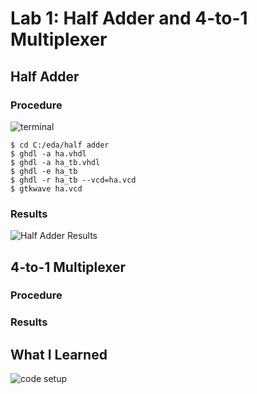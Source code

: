 # Lab 1: Half Adder and 4-to-1 Multiplexer

## Half Adder

### Procedure

![terminal](https://user-images.githubusercontent.com/87401577/215926611-3ec80b37-46a4-4c17-b5e4-5ad91ab73cf6.PNG)

```
$ cd C:/eda/half adder
$ ghdl -a ha.vhdl
$ ghdl -a ha_tb.vhdl
$ ghdl -e ha_tb
$ ghdl -r ha_tb --vcd=ha.vcd
$ gtkwave ha.vcd

```


### Results

![Half Adder Results](https://user-images.githubusercontent.com/87401577/215926259-7f03ef80-3ac4-4aab-9c91-fbfee6398bc0.PNG)

## 4-to-1 Multiplexer

### Procedure

### Results

## What I Learned

![code setup](https://user-images.githubusercontent.com/87401577/215926530-f134a2be-fbd2-4a7f-9890-cfabdad36c5e.PNG)

